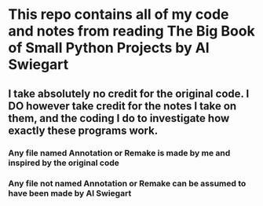# This repo contains all of my code and notes from reading The Big Book of Small Python Projects by Al Swiegart
## I take absolutely no credit for the original code. I DO however take credit for the notes I take on them, and the coding I do to investigate how exactly these programs work. 
### Any file named Annotation or Remake is made by me and inspired by the original code
### Any file not named Annotation or Remake can be assumed to have been made by Al Swiegart 